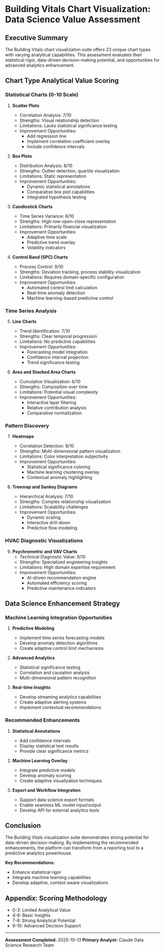 # Building Vitals Chart Visualization: Data Science Value Assessment

## Executive Summary

The Building Vitals chart visualization suite offers 23 unique chart types with varying analytical capabilities. This assessment evaluates their statistical rigor, data-driven decision-making potential, and opportunities for advanced analytics enhancement.

## Chart Type Analytical Value Scoring

### Statistical Charts (0-10 Scale)

1. **Scatter Plots**
   - Correlation Analysis: 7/10
   - Strengths: Visual relationship detection
   - Limitations: Lacks statistical significance testing
   - Improvement Opportunities:
     - Add regression line
     - Implement correlation coefficient overlay
     - Include confidence intervals

2. **Box Plots**
   - Distribution Analysis: 8/10
   - Strengths: Outlier detection, quartile visualization
   - Limitations: Static representation
   - Improvement Opportunities:
     - Dynamic statistical annotations
     - Comparative box plot capabilities
     - Integrated hypothesis testing

3. **Candlestick Charts**
   - Time Series Variance: 6/10
   - Strengths: High-low-open-close representation
   - Limitations: Primarily financial visualization
   - Improvement Opportunities:
     - Adaptive time scale
     - Predictive trend overlay
     - Volatility indicators

4. **Control Band (SPC) Charts**
   - Process Control: 9/10
   - Strengths: Deviation tracking, process stability visualization
   - Limitations: Requires domain-specific configuration
   - Improvement Opportunities:
     - Automated control limit calculation
     - Real-time anomaly detection
     - Machine learning-based predictive control

### Time Series Analysis

5. **Line Charts**
   - Trend Identification: 7/10
   - Strengths: Clear temporal progression
   - Limitations: No predictive capabilities
   - Improvement Opportunities:
     - Forecasting model integration
     - Confidence interval projection
     - Trend significance testing

6. **Area and Stacked Area Charts**
   - Cumulative Visualization: 6/10
   - Strengths: Composition over time
   - Limitations: Potential visual complexity
   - Improvement Opportunities:
     - Interactive layer filtering
     - Relative contribution analysis
     - Comparative normalization

### Pattern Discovery

7. **Heatmaps**
   - Correlation Detection: 8/10
   - Strengths: Multi-dimensional pattern visualization
   - Limitations: Color interpretation subjectivity
   - Improvement Opportunities:
     - Statistical significance coloring
     - Machine learning clustering overlay
     - Contextual anomaly highlighting

8. **Treemap and Sankey Diagrams**
   - Hierarchical Analysis: 7/10
   - Strengths: Complex relationship visualization
   - Limitations: Scalability challenges
   - Improvement Opportunities:
     - Dynamic scaling
     - Interactive drill-down
     - Predictive flow modeling

### HVAC Diagnostic Visualizations

9. **Psychrometric and VAV Charts**
   - Technical Diagnostic Value: 9/10
   - Strengths: Specialized engineering insights
   - Limitations: High domain expertise requirement
   - Improvement Opportunities:
     - AI-driven recommendation engine
     - Automated efficiency scoring
     - Predictive maintenance indicators

## Data Science Enhancement Strategy

### Machine Learning Integration Opportunities

1. **Predictive Modeling**
   - Implement time series forecasting models
   - Develop anomaly detection algorithms
   - Create adaptive control limit mechanisms

2. **Advanced Analytics**
   - Statistical significance testing
   - Correlation and causation analysis
   - Multi-dimensional pattern recognition

3. **Real-time Insights**
   - Develop streaming analytics capabilities
   - Create adaptive alerting systems
   - Implement contextual recommendations

### Recommended Enhancements

1. **Statistical Annotations**
   - Add confidence intervals
   - Display statistical test results
   - Provide clear significance metrics

2. **Machine Learning Overlay**
   - Integrate predictive models
   - Develop anomaly scoring
   - Create adaptive visualization techniques

3. **Export and Workflow Integration**
   - Support data science export formats
   - Enable seamless ML model input/output
   - Develop API for external analytics tools

## Conclusion

The Building Vitals visualization suite demonstrates strong potential for data-driven decision-making. By implementing the recommended enhancements, the platform can transform from a reporting tool to a predictive analytics powerhouse.

**Key Recommendations:**
- Enhance statistical rigor
- Integrate machine learning capabilities
- Develop adaptive, context-aware visualizations

## Appendix: Scoring Methodology

- 0-3: Limited Analytical Value
- 4-6: Basic Insights
- 7-8: Strong Analytical Potential
- 9-10: Advanced Decision Support

---

**Assessment Completed:** 2025-10-13
**Primary Analyst:** Claude Data Science Research Team